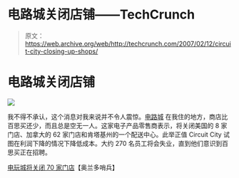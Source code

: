 # 电路城关闭店铺——TechCrunch

> 原文：<https://web.archive.org/web/http://techcrunch.com/2007/02/12/circuit-city-closing-up-shops/>

# 电路城关闭店铺

![](img/277aed98520dc5414099d08d6c8b58bb.png)

我不得不承认，这个消息对我来说并不令人震惊。[电路城](https://web.archive.org/web/20201026105208/https://crunchbase.com/organization/circuit-city) 在我住的地方，商店比百思买还少，而且总是空无一人。这家电子产品零售商表示，将关闭美国的 8 家门店、加拿大的 62 家门店和肯塔基州的一个配送中心。此举正值 Circuit City 试图在利润下降的情况下降低成本。大约 270 名员工将会失业，直到他们意识到百思买正在招聘。

[电玩城将关闭 70 家门店](https://web.archive.org/web/20201026105208/http://www.orlandosentinel.com/business/orl-circuit0907feb09,0,4603585.story?coll=orl-business-headlines)【奥兰多哨兵】